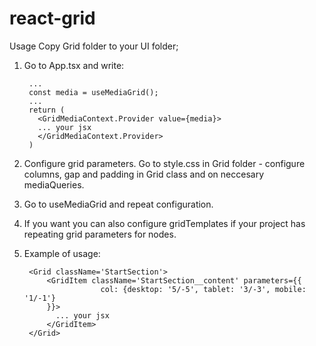 # react-grid
Usage
Copy Grid folder to your UI folder;
1. Go to App.tsx and write:

        ...
        const media = useMediaGrid();
        ...
        return (
          <GridMediaContext.Provider value={media}>
          ... your jsx
          </GridMediaContext.Provider>
        )
    
2. Configure grid parameters. Go to style.css in Grid folder - configure columns, gap and padding in Grid class and on neccesary mediaQueries.
3. Go to useMediaGrid and repeat configuration. 
4. If you want you can also configure gridTemplates if your project has repeating grid parameters for nodes.

5. Example of usage:

        <Grid className='StartSection'>
            <GridItem className='StartSection__content' parameters={{
                        col: {desktop: '5/-5', tablet: '3/-3', mobile: '1/-1'}
            }}>
              ... your jsx
            </GridItem>
        </Grid>
